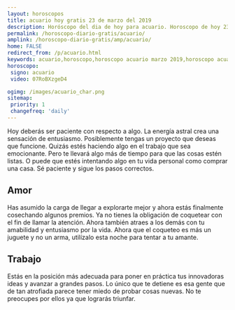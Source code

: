 ```yaml
---
layout: horoscopos
title: acuario hoy gratis 23 de marzo del 2019 
description: Horóscopo del dia de hoy para acuario. Horoscopo de hoy 23 de marzo del 2019. Las predicciones de amor, trabajo, vida personal gratis.
permalink: /horoscopo-diario-gratis/acuario/
amplink: /horoscopo-diario-gratis/amp/acuario/
home: FALSE
redirect_from: /p/acuario.html
keywords: acuario,horoscopo,horoscopo acuario marzo 2019,horoscopo acuario hoy,tarot acuario marzo 2019,horoscopo acuario,tarot acuario hoy,horoscopo de hoy,horoscopo diario,tarot del amor,horoscopo de hoy acuario,horoscopo diario del tarot, Horoscopo de hoy acuario 23 de marzo del 2019,horóscopo del día,signos zodiacales 2019, el horoscopo de hoy
horoscopo:
 signo: acuario
 video: 07RoBXzgeD4

ogimg: /images/acuario_char.png
sitemap:
 priority: 1
 changefreq: 'daily'
---
```



Hoy deberás ser paciente con respecto a algo. La energía astral crea una sensación de entusiasmo. Posiblemente tengas un proyecto que deseas que funcione. Quizás estés haciendo algo en el trabajo que sea emocionante. Pero te llevará algo más de tiempo para que las cosas estén listas. O puede que estés intentando algo en tu vida personal como comprar una casa. Sé paciente y sigue los pasos correctos.

## Amor

Has asumido la carga de llegar a explorarte mejor y ahora estás finalmente cosechando algunos premios. Ya no tienes la obligación de coquetear con el fin de llamar la atención. Ahora también atraes a los demás con tu amabilidad y entusiasmo por la vida. Ahora que el coqueteo es más un juguete y no un arma, utilízalo esta noche para tentar a tu amante.

## Trabajo

Estás en la posición más adecuada para poner en práctica tus innovadoras ideas y avanzar a grandes pasos. Lo único que te detiene es esa gente que de tan atrofiada parece tener miedo de probar cosas nuevas. No te preocupes por ellos ya que lograrás triunfar.